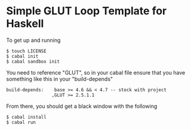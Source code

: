 # Simple GLUT Loop Template for Haskell

To get up and running

```
$ touch LICENSE
$ cabal init
$ cabal sandbox init
```
You need to reference "GLUT", so in your cabal file ensure that you have something like this in your "build-depends"

```
build-depends:    base >= 4.6 && < 4.7 -- stock with project
                 ,GLUT >= 2.5.1.1
```

From there, you should get a black window with the following

```
$ cabal install
$ cabal run
```
